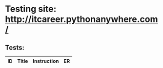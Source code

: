 # Testing site: http://itcareer.pythonanywhere.com/
## Tests:
|ID|Title|Instruction|ER|
|:--|:--|:--|:--|

